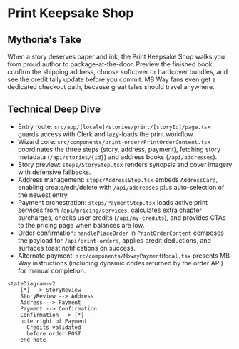 # Print Keepsake Shop

## Mythoria's Take

When a story deserves paper and ink, the Print Keepsake Shop walks you from proud author to package-at-the-door. Preview the finished book, confirm the shipping address, choose softcover or hardcover bundles, and see the credit tally update before you commit. MB Way fans even get a dedicated checkout path, because great tales should travel anywhere.

## Technical Deep Dive

- Entry route: `src/app/[locale]/stories/print/[storyId]/page.tsx` guards access with Clerk and lazy-loads the print workflow.
- Wizard core: `src/components/print-order/PrintOrderContent.tsx` coordinates the three steps (story, address, payment), fetching story metadata (`/api/stories/{id}`) and address books (`/api/addresses`).
- Story preview: `steps/StoryStep.tsx` renders synopsis and cover imagery with defensive fallbacks.
- Address management: `steps/AddressStep.tsx` embeds `AddressCard`, enabling create/edit/delete with `/api/addresses` plus auto-selection of the newest entry.
- Payment orchestration: `steps/PaymentStep.tsx` loads active print services from `/api/pricing/services`, calculates extra chapter surcharges, checks user credits (`/api/my-credits`), and provides CTAs to the pricing page when balances are low.
- Order confirmation: `handlePlaceOrder` in `PrintOrderContent` composes the payload for `/api/print-orders`, applies credit deductions, and surfaces toast notifications on success.
- Alternate payment: `src/components/MbwayPaymentModal.tsx` presents MB Way instructions (including dynamic codes returned by the order API) for manual completion.

```mermaid
stateDiagram-v2
    [*] --> StoryReview
    StoryReview --> Address
    Address --> Payment
    Payment --> Confirmation
    Confirmation --> [*]
    note right of Payment
      Credits validated
      before order POST
    end note
```
